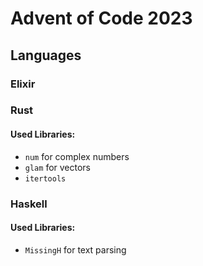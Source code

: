 # Advent of Code 2023

## Languages

### Elixir

### Rust

#### Used Libraries:

- `num` for complex numbers
- `glam` for vectors
- `itertools`

### Haskell

#### Used Libraries:

- `MissingH` for text parsing
